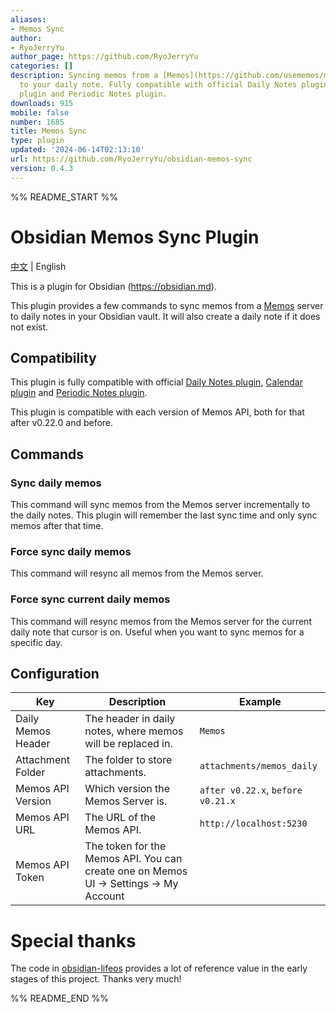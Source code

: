 ```yaml
---
aliases:
- Memos Sync
author:
- RyoJerryYu
author_page: https://github.com/RyoJerryYu
categories: []
description: Syncing memos from a [Memos](https://github.com/usememos/memos) server
  to your daily note. Fully compatible with official Daily Notes plugin, Calendar
  plugin and Periodic Notes plugin.
downloads: 915
mobile: false
number: 1685
title: Memos Sync
type: plugin
updated: '2024-06-14T02:13:10'
url: https://github.com/RyoJerryYu/obsidian-memos-sync
version: 0.4.3
---
```


%% README_START %%

# Obsidian Memos Sync Plugin

[中文](README-ZH.md) | English

This is a plugin for Obsidian (https://obsidian.md).

This plugin provides a few commands to sync memos from a [Memos](https://github.com/usememos/memos) server to daily notes in your Obsidian vault. It will also create a daily note if it does not exist.

## Compatibility

This plugin is fully compatible with official [Daily Notes plugin](https://help.obsidian.md/Plugins/Daily+notes), [Calendar plugin](https://github.com/liamcain/obsidian-calendar-plugin) and [Periodic Notes plugin](https://github.com/liamcain/obsidian-periodic-notes).

This plugin is compatible with each version of Memos API, both for that after v0.22.0 and before.

## Commands

### Sync daily memos

This command will sync memos from the Memos server incrementally to the daily notes.
This plugin will remember the last sync time and only sync memos after that time.

### Force sync daily memos

This command will resync all memos from the Memos server.

### Force sync current daily memos

This command will resync memos from the Memos server for the current daily note that cursor is on.
Useful when you want to sync memos for a specific day.

## Configuration

| Key                | Description                                                                           | Example                           |
| ------------------ | ------------------------------------------------------------------------------------- | --------------------------------- |
| Daily Memos Header | The header in daily notes, where memos will be replaced in.                          | `Memos`                           |
| Attachment Folder  | The folder to store attachments.                                                      | `attachments/memos_daily`         |
| Memos API Version  | Which version the Memos Server is.                                                    | `after v0.22.x`, `before v0.21.x` |
| Memos API URL      | The URL of the Memos API.                                                             | `http://localhost:5230`           |
| Memos API Token    | The token for the Memos API. You can create one on Memos UI -> Settings -> My Account |                                   |

# Special thanks

The code in [obsidian-lifeos](https://github.com/quanru/obsidian-lifeos) provides a lot of reference value in the early stages of this project. Thanks very much!


%% README_END %%